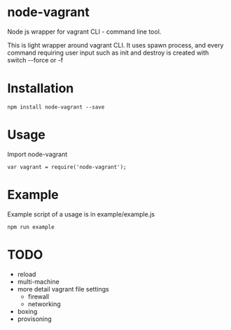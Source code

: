 # node-vagrant
Node js wrapper for vagrant CLI - command line tool.

This is light wrapper around vagrant CLI.
It uses spawn process, and every command requiring user input
such as init and destroy is created with switch --force or -f

Installation
===

```
npm install node-vagrant --save
```

Usage
===

Import node-vagrant
```
var vagrant = require('node-vagrant');
```

Example
===

Example script of a usage is in example/example.js

```
npm run example
```

TODO
===
- reload
- multi-machine
- more detail vagrant file settings
    - firewall
    - networking
- boxing
- provisoning
